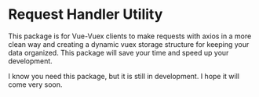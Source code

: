# Request Handler Utility

This package is for Vue-Vuex clients to make requests with axios in a more clean way and creating a dynamic vuex storage structure for keeping your data organized.
This package will save your time and speed up your development.

I know you need this package, but it is still in development. I hope it will come very soon.
